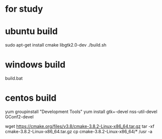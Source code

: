 # for study

# ubuntu build
sudo apt-get install cmake libgtk2.0-dev
./build.sh

# windows build
build.bat

# centos build
yum groupinstall "Development Tools"
yum install gtk+-devel nss-util-devel GConf2-devel

wget https://cmake.org/files/v3.8/cmake-3.8.2-Linux-x86_64.tar.gz
tar -xf cmake-3.8.2-Linux-x86_64.tar.gz
cp cmake-3.8.2-Linux-x86_64/* /usr -a
